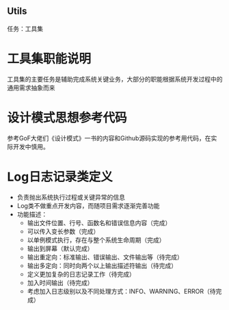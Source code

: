 ## Utils

任务：工具集

# 工具集职能说明
工具集的主要任务是辅助完成系统关键业务，大部分的职能根据系统开发过程中的通用需求抽象而来

# 设计模式思想参考代码
参考GoF大佬们《设计模式》一书的内容和Github源码实现的参考用代码，在实际开发中慎用。

# Log日志记录类定义
* 负责抛出系统执行过程或关键异常的信息
* Log类不做重点开发内容，而随项目需求逐渐完善功能
* 功能描述：
  * 输出文件位置、行号、函数名和错误信息内容（完成）
  * 可以传入变长参数（完成）
  * 以单例模式执行，存在与整个系统生命周期（完成）
  * 输出到屏幕（默认完成）
  * 输出重定向：标准输出、错误输出、文件输出等（待完成）
  * 输出多定向：同时向两个以上输出描述符输出（待完成）
  * 定义更加复杂的日志记录工作（待完成）
  * 加入时间输出（待完成）
  * 考虑加入日志级别以及不同处理方式：INFO、WARNING、ERROR（待完成）

